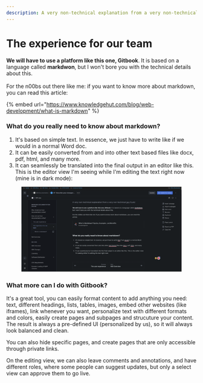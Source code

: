 ```yaml
---
description: A very non-technical explanation from a very non-technical guy (Luis)
---
```


# The experience for our team

**We will have to use a platform like this one, Gitbook**. It is based on a language called **markdwon**, but I won't bore you with the technical details about this. \
\
For the n00bs out there like me: if you want to know more about markdown, you can read this article:

{% embed url="https://www.knowledgehut.com/blog/web-development/what-is-markdown" %}

### What do you really need to know about markdown?

1. It's based on simple text. In essence, we just have to write like if we would in a normal Word doc.&#x20;
2. It can be easily converted from and into other text based files like docx, pdf, html, and many more.
3. It can seamlessly be translated into the final output in an editor like this. This is the editor view I'm seeing while I'm editing the text right now (mine is in dark mode):

<figure><img src="../../../.gitbook/assets/image (1) (1) (1) (1).png" alt=""><figcaption></figcaption></figure>

### What more can I do with Gitbook?

It's a great tool, you can easily format content to add anything you need: text, different headings, lists, tables, images, embed other websites (like iframes), link whenever you want, personalize text with different formats and colors, easily create pages and subpages and strucuture your content. The result is always a pre-defined UI (personalized by us), so it will always look balanced and clean.

You can also hide specific pages, and create pages that are only accessible through private links.

On the editing view, we can also leave comments and annotations, and have different roles, where some people can suggest updates, but only a select view can approve them to go live.
